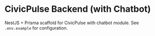 # CivicPulse Backend (with Chatbot)

NestJS + Prisma scaffold for CivicPulse with chatbot module. See `.env.example` for configuration.
